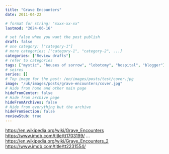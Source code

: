 ```yaml
---
title: "Grave Encounters"
date: 2011-04-22

# format for string: "xxxx-xx-xx"
lastmod: "2024-06-16"

# set false when you want the post publish
draft: false
# one category: ["category-1"]
# more categories: ["category-1", "category-2", ...]
categories: ["Review drafts"]
# refer to categories
tags: ["mystic", "houses of sorrow", "lobotomy", "hospital", "blogger"]
# seires
series: []
# Top image for the post: /en/images/posts/test/cover.jpg
image: "/uk/images/posts/grave-encounters/cover.jpg"
# Hide from home and other main page
hideFromCenter: false
# Hide from archive page
hideFromArchives: false
# Hide from everything but the archive
hideFromSection: false
reviewStub: true
---
```

https://en.wikipedia.org/wiki/Grave_Encounters
https://www.imdb.com/title/tt1703199/
...
https://en.wikipedia.org/wiki/Grave_Encounters_2
https://www.imdb.com/title/tt2231554/
<!--more-->